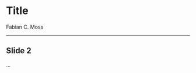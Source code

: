 <!-- ---
# Documentation: https://sourcethemes.com/academic/docs/managing-content/

title: "20200316_Durham"
summary: ""
authors: []
tags: []
categories: []
date: 2020-03-24T16:04:10+01:00
slides:
  # Choose a theme from https://github.com/hakimel/reveal.js#theming
  theme: black
  # Choose a code highlighting style (if highlighting enabled in `params.toml`)
  #   Light style: github. Dark style: dracula (default).
  highlight_style: dracula
--- -->

# Title

Fabian C. Moss

---

## Slide 2

...
